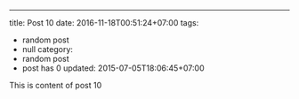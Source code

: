 ---
title: Post 10
date: 2016-11-18T00:51:24+07:00
tags:
  - random post
  - null
category:
  - random post
  - post has 0
updated: 2015-07-05T18:06:45+07:00

This is content of post 10